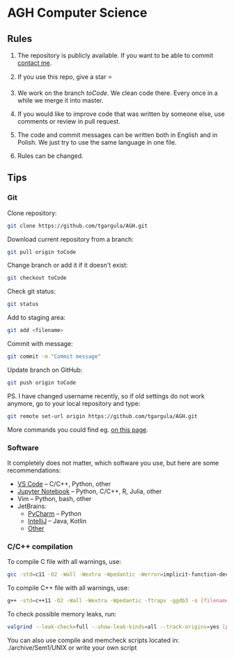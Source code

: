 # AGH Computer Science

## Rules
1. The repository is publicly available. If you want to be able to commit [contact me](https://www.messenger.com/t/tomasz.gargula.12).

2. If you use this repo, give a star :star:

3. We work on the branch *toCode*. We clean code there. Every once in a while we merge it into master.

4. If you would like to improve code that was written by someone else, use comments or review in pull request.

5. The code and commit messages can be written both in English and in Polish. We just try to use the same language in one file.

6. Rules can be changed.

## Tips

### Git
Clone repository:
```sh
git clone https://github.com/tgargula/AGH.git
```
Download current repository from a branch:
```sh
git pull origin toCode
```
Change branch or add it if it doesn't exist:
```sh
git checkout toCode
```
Check git status:
```sh
git status
```
Add to staging area:
```sh
git add <filename>
```
Commit with message:
```sh
git commit -m "Commit message"
```
Update branch on GitHub:
```sh
git push origin toCode
```
PS. I have changed username recently, so if old settings do not work anymore, go to your local repository and type:
```sh
git remote set-url origin https://github.com/tgargula/AGH.git
```
More commands you could find eg. [on this page](https://confluence.atlassian.com/bitbucketserver/basic-git-commands-776639767.html).

### Software
It completely does not matter, which software you use, but here are some recommendations:
* [VS Code](https://code.visualstudio.com/) – C/C++, Python, other
* [Jupyter Notebook](https://jupyter.org/try) – Python, C/C++, R, Julia, other
* Vim – Python, bash, other
* JetBrains:
    * [PyCharm](https://www.jetbrains.com/pycharm/) – Python
    * [IntelliJ](https://www.jetbrains.com/idea/) – Java, Kotlin
    * [Other](https://www.jetbrains.com)

### C/C++ compilation
To compile C file with all warnings, use:
```sh
gcc -std=c11 -O2 -Wall -Wextra -Wpedantic -Werror=implicit-function-declaration -ftrapv -ggdb3 -o [filenameWithoutExtention].out [filename] -lm
```
To compile C++ file with all warnings, use:
```sh
g++ -std=c++11 -O2 -Wall -Wextra -Wpedantic -ftrapv -ggdb3 -o [filenameWithoutExtention].out [filename] -lm
```
To check possible memory leaks, run:
```sh
valgrind --leak-check=full --show-leak-kinds=all --track-origins=yes [program].out
```
You can also use compile and memcheck scripts located in: ./archive/Sem1/UNIX or write your own script